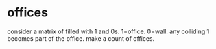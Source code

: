 # offices
consider a matrix of filled with 1 and 0s. 1=office. 0=wall. any colliding 1 becomes part of the office. make a count of offices.
